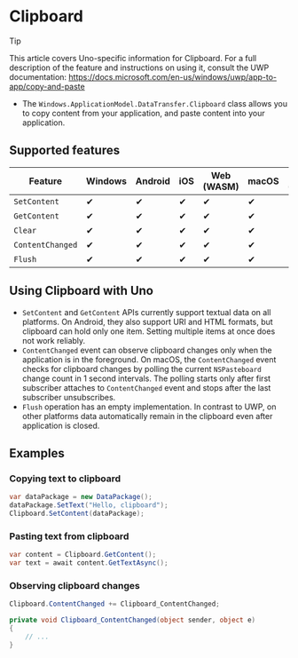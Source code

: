 # Clipboard

> [!TIP]
> This article covers Uno-specific information for Clipboard. For a full description of the feature and instructions on using it, consult the UWP documentation: https://docs.microsoft.com/en-us/windows/uwp/app-to-app/copy-and-paste

 * The `Windows.ApplicationModel.DataTransfer.Clipboard` class allows you to copy content from your application, and paste content into your application.

## Supported features

| Feature        |  Windows  | Android |  iOS  |  Web (WASM)  | macOS | Linux (Skia)  | Win 7 (Skia) | 
|---------------|-------|-------|-------|-------|-------|-------|-|
| `SetContent`         | ✔ | ✔ | ✔ | ✔ | ✔ | ✔ | ✔ |
| `GetContent`     | ✔ | ✔ | ✔ | ✔ | ✔ | ✔ | ✔ |
| `Clear`     | ✔ | ✔ | ✔ | ✔ | ✔ | ✔ | ✔ |
| `ContentChanged`     | ✔ | ✔ | ✔ | ✔ | ✔ | ✔ | ✔ |
| `Flush`     | ✔ | ✔ | ✔ | ✔ | ✔ | ✔ | ✔ |

<!-- Add any additional information on platform-specific limitations and constraints -->

## Using Clipboard with Uno

 * `SetContent` and `GetContent` APIs currently support textual data on all platforms. On Android, they also support URI and HTML formats, but clipboard can hold only one item. Setting multiple items at once does not work reliably.
 * `ContentChanged` event can observe clipboard changes only when the application is in the foreground. On macOS, the `ContentChanged` event checks for clipboard changes by polling the current `NSPasteboard` change count in 1 second intervals. The polling starts only after first subscriber attaches to `ContentChanged` event and stops after the last subscriber unsubscribes.
 * `Flush` operation has an empty implementation. In contrast to UWP, on other platforms data automatically remain in the clipboard even after application is closed.

## Examples

### Copying text to clipboard

```c#
var dataPackage = new DataPackage();
dataPackage.SetText("Hello, clipboard");
Clipboard.SetContent(dataPackage);
```

### Pasting text from clipboard

```c#
var content = Clipboard.GetContent();
var text = await content.GetTextAsync();
```

### Observing clipboard changes

```c#
Clipboard.ContentChanged += Clipboard_ContentChanged;

private void Clipboard_ContentChanged(object sender, object e)
{
	// ...
}
```